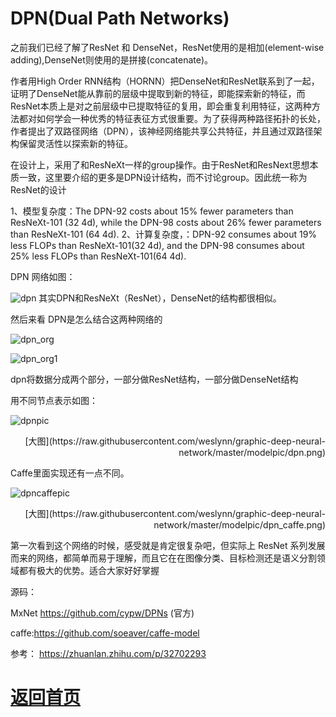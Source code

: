 
# DPN(Dual Path Networks) 

之前我们已经了解了ResNet 和 DenseNet，ResNet使用的是相加(element-wise adding),DenseNet则使用的是拼接(concatenate)。

作者用High Order RNN结构（HORNN）把DenseNet和ResNet联系到了一起，证明了DenseNet能从靠前的层级中提取到新的特征，即能探索新的特征，而ResNet本质上是对之前层级中已提取特征的复用，即会重复利用特征，这两种方法都对如何学会一种优秀的特征表征方式很重要。为了获得两种路径拓扑的长处，作者提出了双路径网络（DPN），该神经网络能共享公共特征，并且通过双路径架构保留灵活性以探索新的特征。

在设计上，采用了和ResNeXt一样的group操作。由于ResNet和ResNext思想本质一致，这里要介绍的更多是DPN设计结构，而不讨论group。因此统一称为ResNet的设计

 
1、模型复杂度：The DPN-92 costs about 15% fewer parameters than ResNeXt-101 (32 4d), while the DPN-98 costs about 26% fewer parameters than ResNeXt-101 (64 4d). 
2、计算复杂度，：DPN-92 consumes about 19% less FLOPs than ResNeXt-101(32 4d), and the DPN-98 consumes about 25% less FLOPs than ResNeXt-101(64 4d).

DPN 网络如图：

![dpn](https://github.com/weslynn/graphic-deep-neural-network/blob/master/pic/basicpic/dpn_struct.png)
其实DPN和ResNeXt（ResNet），DenseNet的结构都很相似。

然后来看 DPN是怎么结合这两种网络的

![dpn_org](https://github.com/weslynn/graphic-deep-neural-network/blob/master/pic/basicpic/dpn_org.jpg)


![dpn_org1](https://github.com/weslynn/graphic-deep-neural-network/blob/master/pic/basicpic/dpn_org1.jpg)

dpn将数据分成两个部分，一部分做ResNet结构，一部分做DenseNet结构



用不同节点表示如图：


![dpnpic](https://github.com/weslynn/graphic-deep-neural-network/blob/master/modelpic/dpn.png)



<p align="right">[大图](https://raw.githubusercontent.com/weslynn/graphic-deep-neural-network/master/modelpic/dpn.png)</p>



Caffe里面实现还有一点不同。


![dpncaffepic](https://github.com/weslynn/graphic-deep-neural-network/blob/master/modelpic/dpn_caffe.png)



<p align="right">[大图](https://raw.githubusercontent.com/weslynn/graphic-deep-neural-network/master/modelpic/dpn_caffe.png)</p>



第一次看到这个网络的时候，感受就是肯定很复杂吧，但实际上 ResNet 系列发展而来的网络，都简单而易于理解，而且它在在图像分类、目标检测还是语义分割领域都有极大的优势。适合大家好好掌握


源码：

MxNet https://github.com/cypw/DPNs  (官方)

caffe:https://github.com/soeaver/caffe-model


参考：
https://zhuanlan.zhihu.com/p/32702293

# [返回首页](https://github.com/weslynn/graphic-deep-neural-network/) 

